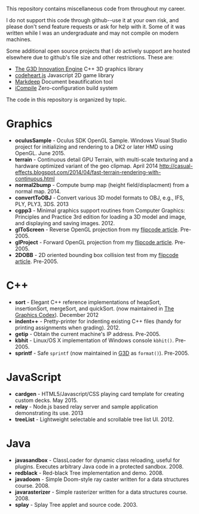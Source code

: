 This repository contains miscellaneous code from throughout my career.

I do not support this code through github--use it at your own risk, and please don't send
feature requests or ask for help with it. Some of it was written while I was an undergraduate
and may not compile on modern machines.

Some additional open source projects that I _do_ actively support are hosted elsewhere due to
github's file size and other restrictions. These are:

- [The G3D Innovation Engine](http://g3d.cs.williams.edu) C++ 3D graphics library
- [codeheart.js](http://codeheartjs.com) Javascript 2D game library
- [Markdeep](https://casual-effects.com/markdeep) Document beautification tool
- [iCompile](http://g3d.cs.williams.edu/g3d/G3D10/build/manual/icompile-manual.html) Zero-configuration build system

The code in this repository is organized by topic.

Graphics
==================================================================
- **oculusSample** - Oculus SDK OpenGL Sample. Windows Visual Studio project for initializing and rendering to a DK2 or later HMD using OpenGL. June 2015.
- **terrain** - Continuous detail GPU Terrain, with multi-scale texturing and a hardware optimized variant of the geo clipmap. April 2014 http://casual-effects.blogspot.com/2014/04/fast-terrain-rendering-with-continuous.html
- **normal2bump** - Compute bump map (height field/displacment) from a normal map. 2014.
- **convertToOBJ** - Convert various 3D model formats to OBJ, e.g., IFS, PLY, PLY3, 3DS. 2013
- **cgpp3** - Minimal graphics support routines from Computer Graphics: Principles and Practice 3rd edition for loading a 3D model and image, and displaying and saving images. 2012.
- **glToScreen** - Reverse OpenGL projection from my [flipcode article](http://www.flipcode.com/archives/Object_To_Screen_Space.shtml). Pre-2005.
- **glProject** - Forward OpenGL projection from my [flipcode article](http://www.flipcode.com/archives/Projecting_3D_Points.shtml). Pre-2005.
- **2DOBB** - 2D oriented bounding box collision test from my [flipcode article](http://www.flipcode.com/archives/2D_OBB_Intersection.shtml). Pre-2005.

C++
==================================================================
- **sort** - Elegant C++ reference implementations of heapSort, insertionSort, mergeSort, and quickSort. (now maintained in [The Graphics Codex](http://graphicscodex.com)). December 2012
- **indent++** - Pretty-printer for indenting existing C++ files (handy for printing assignments when grading). 2012.
- **getip** - Obtain the current machine's IP address. Pre-2005.
- **kbhit** - Linux/OS X implementation of Windows console `kbhit()`. Pre-2005.
- **sprintf** - Safe `sprintf` (now maintained in [G3D](http://g3d.cs.williams.edu) as `format()`). Pre-2005.

JavaScript
==================================================================
- **cardgen** - HTML5/Javascript/CSS playing card template for creating custom decks. May 2015.
- **relay** - Node.js based relay server and sample application demonstrating its use. 2013
- **treeList** - Lightweight selectable and scrollable tree list UI. 2012.


Java
==================================================================
- **javasandbox** - ClassLoader for dynamic class reloading, useful for plugins. Executes arbitrary Java code in a protected sandbox. 2008.
- **redblack** - Red-black Tree implementation and demo. 2008.
- **javadoom** - Simple Doom-style ray caster written for a data structures course. 2008.
- **javarasterizer** - Simple rasterizer written for a data structures course. 2008.
- **splay** - Splay Tree applet and source code. 2003.


<!--
 <li><a href="http://cs.williams.edu/~morgan/cs136-s08/darwin2.0/">Darwin 2.0</a> - AI programming game with isometric 3D graphics using concurrency
 <li><a href="http://cs.williams.edu/~morgan/darwin/">Darwin 2.1</a> - AI programming game with isometric 3D graphics using coroutines (no explicit synchronization needed!)

- tachyonVR - Unity 5.4 VR Starter Project. August 2016.
<li><a href="python/python-oit.zip">Python implementation of Blended Order Independent Transparency</a> contributed by Nicolas P. Rougier, based on the paper by Louis Bavoil and Morgan McGuire</li>


<p class="heading">
Scheme
</p>
<div class="info">
<ul><li><a href="Scheme/infix.scm">infix.scm</a> - Recursive descent infix parser and macro for Scheme</li>
</ul>
</div>

C/C++
===========================================================================
<li><a href="C++/indent++.zip">indent++</a> Platform-independent command-line program to auto-indent C++ and JavaScript code (similar to the Unix indent program for C), with precompiled OS X binary.</li>
<li><a href="C++/getip.cpp">getip.cpp</a> Get IP address, subnet mask, broadcast address, and MAC address of the network adapter(s) on Unix-based systems.</li>
<li><a href="C++/kbhit.cpp">_kbhit.cpp</a> _kbhit for Linux/POSIX without using Curses (see also my <a href="http://www.flipcode.com/archives/_kbhit_for_Linux.shtml">flipcode article</a>)
<li><a href="C++/safesprintf.cpp">safesprintf.cpp</a> - An sprintf implementation that prevents buffer overflows (a newer version appears as the "format" function in the G3D library. See also my <a href="http://www.flipcode.com/archives/Safe_sprintf.shtml">flipcode article</a>)

-->
